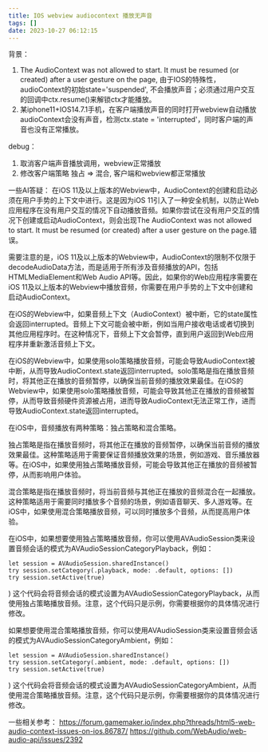 ```yaml
---
title: IOS webview audiocontext 播放无声音
tags: []
date: 2023-10-27 06:12:15
---
```


背景：
1.  The AudioContext was not allowed to start. It must be resumed (or created) after a user gesture on the page, 由于IOS的特殊性，audioContext的初始state='suspended', 不会播放声音；必须通过用户交互的回调中ctx.resume()来解锁ctx才能播放。
2.  某iphone11+IOS14.7.1手机，在客户端播放声音的同时打开webview自动播放audioContext会没有声音，检测ctx.state = 'interrupted'，同时客户端的声音也没有正常播放。

debug：
1. 取消客户端声音播放调用，webview正常播放
2. 修改客户端策略  独占 => 混合, 客户端和webview都正常播放


一些AI答疑：
在iOS 11及以上版本的Webview中，AudioContext的创建和启动必须在用户手势的上下文中进行。这是因为iOS 11引入了一种安全机制，以防止Web应用程序在没有用户交互的情况下自动播放音频。如果你尝试在没有用户交互的情况下创建或启动AudioContext，则会出现The AudioContext was not allowed to start. It must be resumed (or created) after a user gesture on the page.错误。

需要注意的是，iOS 11及以上版本的Webview中，AudioContext的限制不仅限于decodeAudioData方法，而是适用于所有涉及音频播放的API，包括HTMLMediaElement和Web Audio API等。因此，如果你的Web应用程序需要在iOS 11及以上版本的Webview中播放音频，你需要在用户手势的上下文中创建和启动AudioContext。

在iOS的Webview中，如果音频上下文（AudioContext）被中断，它的state属性会返回interrupted。音频上下文可能会被中断，例如当用户接收电话或者切换到其他应用程序时。在这种情况下，音频上下文会暂停，直到用户返回到Web应用程序并重新激活音频上下文。

在iOS的Webview中，如果使用solo策略播放音频，可能会导致AudioContext被中断，从而导致AudioContext.state返回interrupted。solo策略是指在播放音频时，将其他正在播放的音频暂停，以确保当前音频的播放效果最佳。在iOS的Webview中，如果使用solo策略播放音频，可能会导致其他正在播放的音频被暂停，从而导致音频硬件资源被占用，进而导致AudioContext无法正常工作，进而导致AudioContext.state返回interrupted。

在iOS中，音频播放有两种策略：独占策略和混合策略。

独占策略是指在播放音频时，将其他正在播放的音频暂停，以确保当前音频的播放效果最佳。这种策略适用于需要保证音频播放效果的场景，例如游戏、音乐播放器等。在iOS中，如果使用独占策略播放音频，可能会导致其他正在播放的音频被暂停，从而影响用户体验。

混合策略是指在播放音频时，将当前音频与其他正在播放的音频混合在一起播放。这种策略适用于需要同时播放多个音频的场景，例如语音聊天、多人游戏等。在iOS中，如果使用混合策略播放音频，可以同时播放多个音频，从而提高用户体验。

在iOS中，如果想要使用独占策略播放音频，你可以使用AVAudioSession类来设置音频会话的模式为AVAudioSessionCategoryPlayback，例如：
```
let session = AVAudioSession.sharedInstance()
try session.setCategory(.playback, mode: .default, options: [])
try session.setActive(true)
```
)
这个代码会将音频会话的模式设置为AVAudioSessionCategoryPlayback，从而使用独占策略播放音频。注意，这个代码只是示例，你需要根据你的具体情况进行修改。

如果想要使用混合策略播放音频，你可以使用AVAudioSession类来设置音频会话的模式为AVAudioSessionCategoryAmbient，例如：
```
let session = AVAudioSession.sharedInstance()
try session.setCategory(.ambient, mode: .default, options: [])
try session.setActive(true)
```
)
这个代码会将音频会话的模式设置为AVAudioSessionCategoryAmbient，从而使用混合策略播放音频。注意，这个代码只是示例，你需要根据你的具体情况进行修改。
一些相关参考：
https://forum.gamemaker.io/index.php?threads/html5-web-audio-context-issues-on-ios.86787/
https://github.com/WebAudio/web-audio-api/issues/2392
